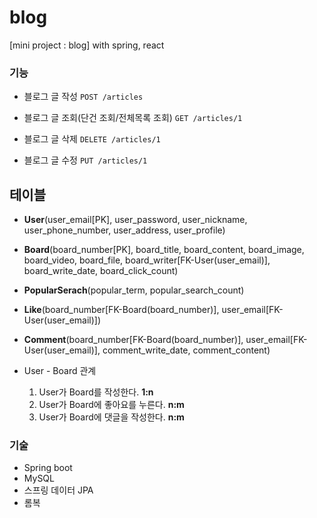 # blog
[mini project : blog] with spring, react


### 기능
- 블로그 글 작성
  `POST /articles`

- 블로그 글 조회(단건 조회/전체목록 조회)
  `GET /articles/1`

- 블로그 글 삭제
  `DELETE /articles/1`

- 블로그 글 수정
  `PUT /articles/1`


## 테이블
- **User**(user_email[PK], user_password, user_nickname, 
    user_phone_number, user_address, user_profile)
- **Board**(board_number[PK], board_title, board_content, board_image, board_video, board_file, board_writer[FK-User(user_email)], board_write_date, board_click_count)
- **PopularSerach**(popular_term, popular_search_count)
- **Like**(board_number[FK-Board(board_number)], user_email[FK-User(user_email)])
- **Comment**(board_number[FK-Board(board_number)], user_email[FK-User(user_email)], comment_write_date, comment_content)

- User - Board 관계
  1. User가 Board를 작성한다. **1:n**
  2. User가 Board에 좋아요를 누른다. **n:m**
  3. User가 Board에 댓글을 작성한다. **n:m**

### 기술 
- Spring boot
- MySQL
- 스프링 데이터 JPA
- 롬복
